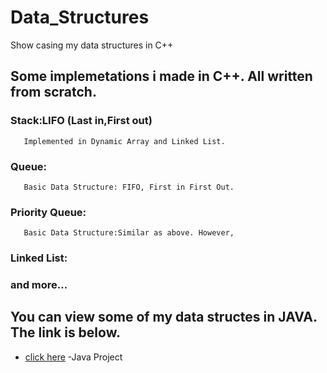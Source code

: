 # Data_Structures
Show casing my data structures in C++


## Some implemetations i made in C++. All written from scratch.
   ### Stack:LIFO (Last in,First out) 
       Implemented in Dynamic Array and Linked List.  
   ### Queue:
       Basic Data Structure: FIFO, First in First Out.     
   ### Priority Queue:
       Basic Data Structure:Similar as above. However, 
   ### Linked List:
   
   ### and more...
## You can view some of my data structes in JAVA. The link is below.
* [click here](https://github.com/Armando024/evn_simulation) -Java Project 
